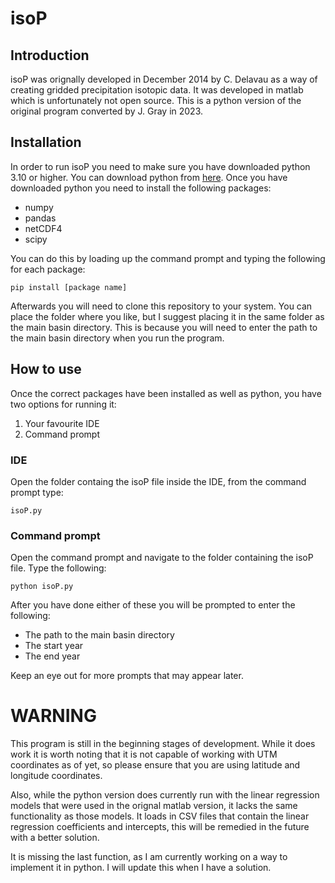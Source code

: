 isoP
================

## Introduction
isoP was orignally developed in December 2014 by C. Delavau as a way of creating gridded precipitation isotopic data. It was developed in matlab which is unfortunately not open source. This is a python version of the original program converted by J. Gray in 2023.
## Installation
In order to run isoP you need to make sure you have downloaded python 3.10 or higher. You can download python from [here](https://www.python.org/downloads/). Once you have downloaded python you need to install the following packages:
* numpy
* pandas
* netCDF4
* scipy

You can do this by loading up the command prompt and typing the following for each package:
```
pip install [package name]
```
Afterwards you will need to clone this repository to your system. You can place the folder where you like, but I suggest placing it in the same folder as the main basin directory. This is because you will need to enter the path to the main basin directory when you run the program.

## How to use
Once the correct packages have been installed as well as python, you have two options for running it:
1. Your favourite IDE
2. Command prompt

### IDE
Open the folder containg the isoP file inside the IDE, from the command prompt type:
```
isoP.py
```
### Command prompt
Open the command prompt and navigate to the folder containing the isoP file. Type the following:
```
python isoP.py
```
After you have done either of these you will be prompted to enter the following:
* The path to the main basin directory
* The start year
* The end year

Keep an eye out for more prompts that may appear later.

# WARNING
This program is still in the beginning stages of development. While it does work it is worth noting that it is not capable of working with UTM coordinates as of yet, so please ensure that you are using latitude and longitude coordinates.

Also, while the python version does currently run with the linear regression models that were used in the orignal matlab version, it lacks the same functionality as those models. It loads in CSV files that contain the linear regression coefficients and intercepts, this will be remedied in the future with a better solution.

It is missing the last function, as I am currently working on a way to implement it in python. I will update this when I have a solution.


